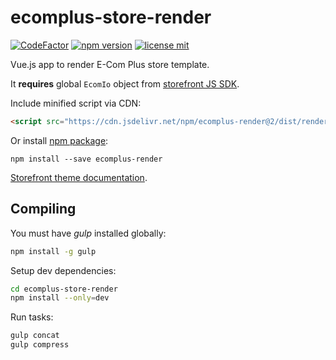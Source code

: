 # ecomplus-store-render

[![CodeFactor](https://www.codefactor.io/repository/github/ecomclub/ecomplus-store-render/badge)](https://www.codefactor.io/repository/github/ecomclub/ecomplus-store-render)
[![npm version](https://img.shields.io/npm/v/ecomplus-render.svg)](https://www.npmjs.org/ecomplus-render)
[![license mit](https://img.shields.io/badge/License-MIT-yellow.svg)](https://opensource.org/licenses/MIT)

Vue.js app to render E-Com Plus store template.

It **requires** global `EcomIo` object from
[storefront JS SDK](https://github.com/ecomclub/ecomplus-sdk-js).

Include minified script via CDN:

```html
<script src="https://cdn.jsdelivr.net/npm/ecomplus-render@2/dist/render.min.js"></script>
```

Or install [npm package](https://www.npmjs.com/package/ecomplus-render):

`npm install --save ecomplus-render`

[Storefront theme documentation](https://ecomclub.github.io/ecomplus-store-template/).

## Compiling

You must have *gulp* installed globally:

```bash
npm install -g gulp
```

Setup dev dependencies:

```bash
cd ecomplus-store-render
npm install --only=dev
```

Run tasks:

```bash
gulp concat
gulp compress
```
